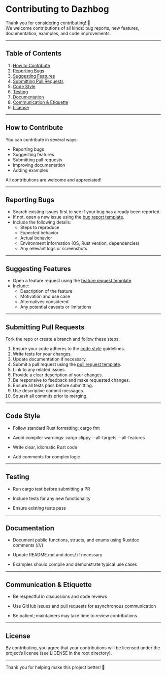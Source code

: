# Contributing to Dazhbog

Thank you for considering contributing! 🎉  
We welcome contributions of all kinds: bug reports, new features, documentation, examples, and code improvements.

---

## Table of Contents

1. [How to Contribute](#how-to-contribute)
2. [Reporting Bugs](#reporting-bugs)
3. [Suggesting Features](#suggesting-features)
4. [Submitting Pull Requests](#submitting-pull-requests)
5. [Code Style](#code-style)
6. [Testing](#testing)
7. [Documentation](#documentation)
8. [Communication & Etiquette](#communication--etiquette)
9. [License](#license)

---

## How to Contribute

You can contribute in several ways:

- Reporting bugs
- Suggesting features
- Submitting pull requests
- Improving documentation
- Adding examples

All contributions are welcome and appreciated!

---

## Reporting Bugs

- Search existing issues first to see if your bug has already been reported.
- If not, open a new issue using the [bug report template](.github/ISSUE_TEMPLATE/bug_report.md).
- Include the following details:
  - Steps to reproduce
  - Expected behavior
  - Actual behavior
  - Environment information (OS, Rust version, dependencies)
  - Any relevant logs or screenshots

---

## Suggesting Features

- Open a feature request using the [feature request template](.github/ISSUE_TEMPLATE/feature_request.md).
- Include:
  - Description of the feature
  - Motivation and use case
  - Alternatives considered
  - Any potential caveats or limitations

---

## Submitting Pull Requests

Fork the repo or create a branch and follow these steps:

1. Ensure your code adheres to the [code style](#code-style) guidelines.
2. Write tests for your changes.
3. Update documentation if necessary.
4. Submit a pull request using the [pull request template](.github/PULL_REQUEST_TEMPLATE.md).
5. Link to any related issues.
6. Provide a clear description of your changes.
7. Be responsive to feedback and make requested changes.
8. Ensure all tests pass before submitting.
9. Use descriptive commit messages.
10. Squash all commits prior to merging.

---

## Code Style

- Follow standard Rust formatting: cargo fmt

- Avoid compiler warnings: cargo clippy --all-targets --all-features

- Write clear, idiomatic Rust code

- Add comments for complex logic

---

## Testing

- Run cargo test before submitting a PR

- Include tests for any new functionality

- Ensure existing tests pass

---

## Documentation

- Document public functions, structs, and enums using Rustdoc comments (///)

- Update README.md and docs/ if necessary

- Examples should compile and demonstrate typical use cases

---

## Communication & Etiquette

- Be respectful in discussions and code reviews

- Use GitHub issues and pull requests for asynchronous communication

- Be patient; maintainers may take time to review contributions

---

## License

By contributing, you agree that your contributions will be licensed under the project’s license (see LICENSE in the root directory).

---

Thank you for helping make this project better! 💜
